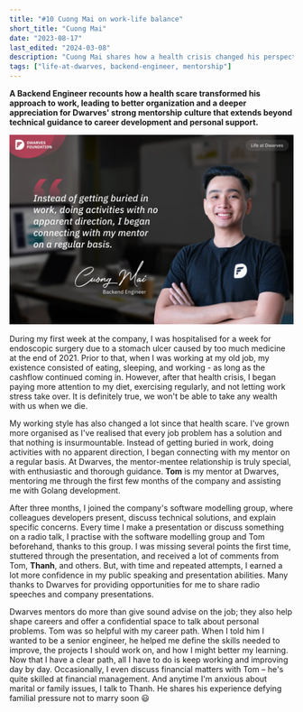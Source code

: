 ```yaml
---
title: "#10 Cuong Mai on work-life balance"
short_title: "Cuong Mai"
date: "2023-08-17"
last_edited: "2024-03-08"
description: "Cuong Mai shares how a health crisis changed his perspective on work-life balance and the importance of mentorship at Dwarves Foundation"
tags: ["life-at-dwarves, backend-engineer, mentorship"]
---
```


**A Backend Engineer recounts how a health scare transformed his approach to work, leading to better organization and a deeper appreciation for Dwarves' strong mentorship culture that extends beyond technical guidance to career development and personal support.**

![Cuong Mai - BE Engineer at Dwarves](assets/notion-image-1744012334412-sgoaz.webp)

During my first week at the company, I was hospitalised for a week for endoscopic surgery due to a stomach ulcer caused by too much medicine at the end of 2021. Prior to that, when I was working at my old job, my existence consisted of eating, sleeping, and working - as long as the cashflow continued coming in. However, after that health crisis, I began paying more attention to my diet, exercising regularly, and not letting work stress take over. It is definitely true, we won't be able to take any wealth with us when we die.

My working style has also changed a lot since that health scare. I've grown more organised as I've realised that every job problem has a solution and that nothing is insurmountable. Instead of getting buried in work, doing activities with no apparent direction, I began connecting with my mentor on a regular basis. At Dwarves, the mentor-mentee relationship is truly special, with enthusiastic and thorough guidance. **Tom** is my mentor at Dwarves, mentoring me through the first few months of the company and assisting me with Golang development.

After three months, I joined the company's software modelling group, where colleagues developers present, discuss technical solutions, and explain specific concerns. Every time I make a presentation or discuss something on a radio talk, I practise with the software modelling group and Tom beforehand, thanks to this group. I was missing several points the first time, stuttered through the presentation, and received a lot of comments from Tom, **Thanh**, and others. But, with time and repeated attempts, I earned a lot more confidence in my public speaking and presentation abilities. Many thanks to Dwarves for providing opportunities for me to share radio speeches and company presentations.

Dwarves mentors do more than give sound advise on the job; they also help shape careers and offer a confidential space to talk about personal problems. Tom was so helpful with my career path. When I told him I wanted to be a senior engineer, he helped me define the skills needed to improve, the projects I should work on, and how I might better my learning. Now that I have a clear path, all I have to do is keep working and improving day by day. Occasionally, I even discuss financial matters with Tom – he's quite skilled at financial management. And anytime I'm anxious about marital or family issues, I talk to Thanh. He shares his experience defying familial pressure not to marry soon 😃
